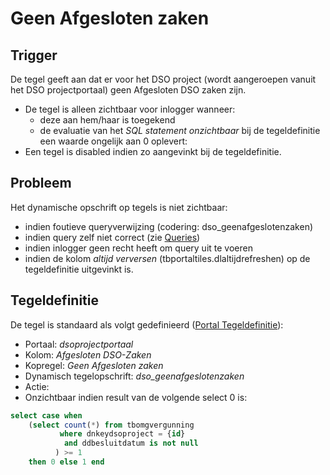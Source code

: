 # Geen Afgesloten zaken

## Trigger

De tegel geeft aan dat er voor het DSO project (wordt aangeroepen vanuit het DSO projectportaal) geen Afgesloten DSO zaken zijn.

  * De tegel is alleen zichtbaar voor inlogger wanneer: 
    * deze aan hem/haar is toegekend 
    * de evaluatie van het *SQL statement onzichtbaar* bij de tegeldefinitie een waarde ongelijk aan 0 oplevert:
  * Een tegel is disabled indien zo aangevinkt bij de tegeldefinitie.

## Probleem

Het dynamische opschrift op tegels is niet zichtbaar:

  * indien foutieve queryverwijzing  (codering: dso_geenafgeslotenzaken)
  * indien query zelf niet correct (zie [Queries](/docs/instellen_inrichten/queries.md))
  * indien inlogger geen recht heeft om query uit te voeren 
  * indien de kolom *altijd verversen* (tbportaltiles.dlaltijdrefreshen) op de tegeldefinitie uitgevinkt is.

## Tegeldefinitie

De tegel is standaard als volgt gedefinieerd ([Portal Tegeldefinitie](/docs/instellen_inrichten/portaldefinitie/portal_tegel.md)):

  *  Portaal: *dsoprojectportaal*
  *  Kolom: *Afgesloten DSO-Zaken* 
  *  Kopregel: *Geen Afgesloten zaken*
  *  Dynamisch tegelopschrift: *dso_geenafgeslotenzaken*
  *  Actie: 
  *  Onzichtbaar indien result van de volgende select 0 is:

```sql
select case when 
    (select count(*) from tbomgvergunning 
           where dnkeydsoproject = {id} 
            and ddbesluitdatum is not null
          ) >= 1 
    then 0 else 1 end
```

